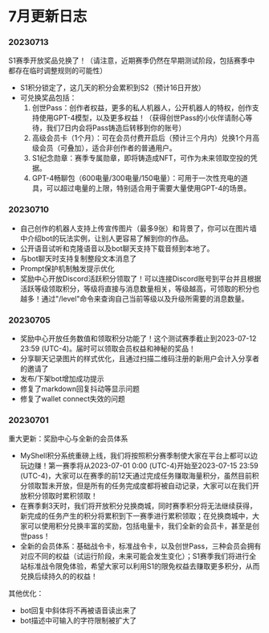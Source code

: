 # 7月更新日志

### 20230713

S1赛季开放奖品兑换了！（请注意，近期赛季仍然在早期测试阶段，包括赛季中都存在临时调整规则的可能性）

* S1积分锁定了，这几天的积分会累积到S2（预计16日开放）
* 可兑换奖品包括：
  1. 创世Pass：创作者权益，更多的私人机器人，公开机器人的特权，创作支持使用GPT-4模型，以及更多权益！（获得创世Pass的小伙伴请耐心等待，我们7日内会将Pass铸造后转移到你的账号）
  2. 高级会员卡（1个月）：可在会员付费开启后（预计三个月内）兑换1个月高级会员（可叠加），适合非创作者的普通用户。
  3. S1纪念勋章：赛季专属勋章，即将铸造成NFT，可作为未来领取空投的凭据。
  4. GPT-4畅聊包（600电量/300电量/150电量）：可用于一次性充电的道具，可以超过电量的上限，特别适合用于需要大量使用GPT-4的场景。

### 20230710

* 自己创作的机器人支持上传宣传图片（最多9张）和背景了，你可以在图片墙中介绍bot的玩法实例，让别人更容易了解到你的作品。
* 公开语音试听和克隆语音以及bot聊天支持下载音频到本地了。
* 与bot聊天时支持复制整段文本消息了
* Prompt保护机制触发提示优化
* 奖励中心开放Discord活跃积分领取了！可以连接Discord账号到平台并且根据活跃等级领取积分，等级将直接与消息数量相关，等级越高，可领取的积分也越多！通过"/level"命令来查询自己当前等级以及升级所需要的消息数量。

### 20230705

* 奖励中心开放任务数值和领取积分功能了！这个测试赛季截止到2023-07-12 23:59 (UTC-4)。届时可以领取会员权益和神秘的奖品！
* 分享聊天记录图片的样式优化，且通过扫描二维码注册的新用户会计入分享者的邀请了
* 发布/下架bot增加成功提示
* 修复了markdown回复抖动等显示问题
* 修复了wallet connect失效的问题

### 20230701

重大更新：奖励中心与全新的会员体系

* MyShell积分系统重磅上线，我们将按照积分赛季制使大家在平台上都可以边玩边赚！第一赛季将从2023-07-01 0:00 (UTC-4)开始至2023-07-15 23:59 (UTC-4)，大家可以在赛季的前12天通过完成任务赚取海量积分，虽然目前积分领取暂未开放，但是所有的任务完成度都将被自动记录，大家可以在我们开放积分领取时累积领取！
* 在赛季剩3天时，我们将开放积分兑换商城，同时赛季积分将无法继续获得，新完成的任务产生的积分将累积到下一赛季进行累积领取；在兑换商城中，大家可以使用积分兑换丰富的奖励，包括电量卡，我们全新的会员卡，甚至是创世pass！
* 全新的会员体系：基础战令卡，标准战令卡，以及创世Pass，三种会员会拥有对应不同的权益（试运行阶段，未来可能会发生变化）；S1赛季我们将进行全站标准战令限免体验，希望大家可以利用S1的限免权益去赚取更多积分，从而兑换后续持久的的权益！

其他优化：

* bot回复中斜体将不再被语音读出来了
* bot描述中可输入的字符限制被扩大了
